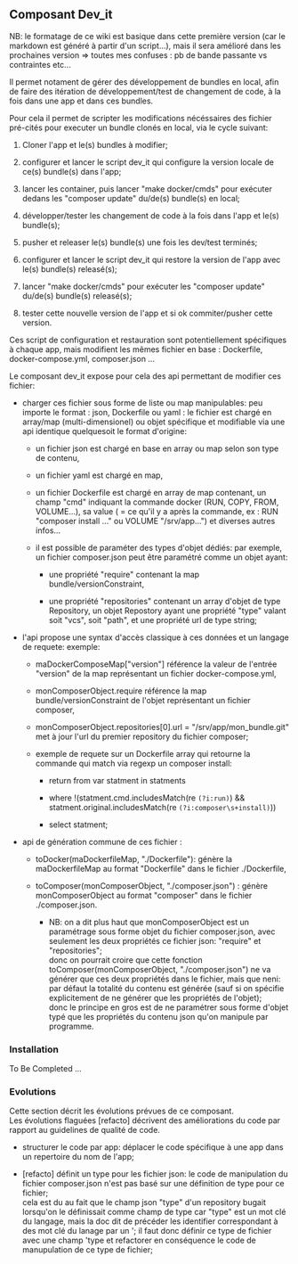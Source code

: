 ## Composant Dev_it

NB: le formatage de ce wiki est basique dans cette première version (car le markdown est généré à partir d'un script...), mais il sera amélioré dans les prochaines version => toutes mes confuses : pb de bande passante vs contraintes etc...

Il permet notament de gérer des développement de bundles en local, afin de faire des itération de développement/test de changement de code, à la fois dans une app et dans ces bundles.

Pour cela il permet de scripter les modifications nécéssaires des fichier pré-cités pour executer un bundle clonés en local, via le cycle suivant:

1. Cloner l'app et le(s) bundles à modifier;



  
2. configurer et lancer le script dev_it qui configure la version locale de ce(s) bundle(s) dans l'app;



  
3. lancer les container, puis lancer "make docker/cmds" pour exécuter dedans les "composer update" du/de(s) bundle(s) en local;



  
4. développer/tester les changement de code à la fois dans l'app et le(s) bundle(s);



  
5. pusher et releaser le(s) bundle(s) une fois les dev/test terminés;



  
6. configurer et lancer le script dev_it qui restore la version de l'app avec le(s) bundle(s) releasé(s);



  
7. lancer "make docker/cmds" pour exécuter les "composer update" du/de(s) bundle(s) releasé(s);



  
8. tester cette nouvelle version de l'app et si ok commiter/pusher cette version.



  




Ces script de configuration et restauration sont potentiellement spécifiques à chaque app, mais modifient les mêmes fichier en base : Dockerfile, docker-compose.yml, composer.json ...

Le composant dev_it expose pour cela des api permettant de modifier ces fichier:

* charger ces fichier sous forme de liste ou map manipulables: peu importe le format : json, Dockerfile ou yaml : le fichier est chargé en array/map (multi-dimensionel) ou objet spécifique et modifiable via une api identique quelquesoit le format d'origine:

    * un fichier json est chargé en base en array ou map selon son type de contenu,



  
    * un fichier yaml est chargé en map, 



  
    * un fichier Dockerfile est chargé en array de map contenant, un champ "cmd" indiquant la commande docker (RUN, COPY, FROM, VOLUME...), sa value ( = ce qu'il y a après la commande, ex : RUN "composer install ..." ou VOLUME "/srv/app...") et diverses autres infos...



  
    * il est possible de paraméter des types d'objet dédiés: par exemple, un fichier composer.json peut être paramétré comme un objet ayant:

        * une propriété "require" contenant la map bundle/versionConstraint,



  
        * une propriété "repositories" contenant un array d'objet de type Repository, un objet Repostory ayant une propriété "type" valant soit "vcs", soit "path", et une propriété url de type string;



  






  






  
* l'api propose une syntax d'accès classique à ces données et un langage de requete: exemple: 

    * maDockerComposeMap["version"] référence la valeur de l'entrée "version" de la map représentant un fichier docker-compose.yml,



  
    * monComposerObject.require référence la map bundle/versionConstraint de l'objet représentant un fichier composer,



  
    * monComposerObject.repositories[0].url = "/srv/app/mon_bundle.git" met à jour l'url du premier repository du fichier composer;



  
    * exemple de requete sur un Dockerfile array qui retourne la commande qui match via regexp un composer install:

        * return from var statment in statments



  
        *  where !(statment.cmd.includesMatch(re `(?i:run)`) && statment.original.includesMatch(re `(?i:composer\s+install)`))



  
        *  select statment;



  






  






  
* api de génération commune de ces fichier :

    * toDocker(maDockerfileMap, "./Dockerfile"): génère la maDockerfileMap au format "Dockerfile" dans le fichier ./Dockerfile,



  
    * toComposer(monComposerObject, "./composer.json") : génère monComposerObject au format "composer" dans le fichier ./composer.json.

        * NB: on a dit plus haut que monComposerObject est un paramétrage sous forme objet du fichier composer.json, avec seulement les deux propriétés ce fichier json: "require" et "repositories";  
donc on pourrait croire que cette fonction toComposer(monComposerObject, "./composer.json") ne va générer que ces deux propriétés dans le fichier, mais que neni: par défaut la totalité du contenu est générée (sauf si on spécifie explicitement de ne générer que les propriétés de l'objet);  
donc le principe en gros est de ne paramétrer sous forme d'objet typé que les propriétés du contenu json qu'on manipule par programme.



  






  






  




### Installation

To Be Completed ...







### Evolutions

Cette section décrit les évolutions prévues de ce composant.  
Les évolutions flaguées [refacto] décrivent des améliorations du code par rapport au guidelines de qualité de code.

* structurer le code par app: déplacer le code spécifique à une app dans un repertoire du nom de l'app;



  
* [refacto] définit un type pour les fichier json: le code de manipulation du fichier composer.json n'est pas basé sur une définition de type pour ce fichier;  
cela est du au fait que le champ json "type" d'un repository bugait lorsqu'on le définissait comme champ de type car "type" est un mot clé du langage, mais la doc dit de précéder les identifier correspondant à des mot clé du lanage par un '; il faut donc définir ce type de fichier avec une champ 'type et refactorer en conséquence le code de manupulation de ce type de fichier;  


